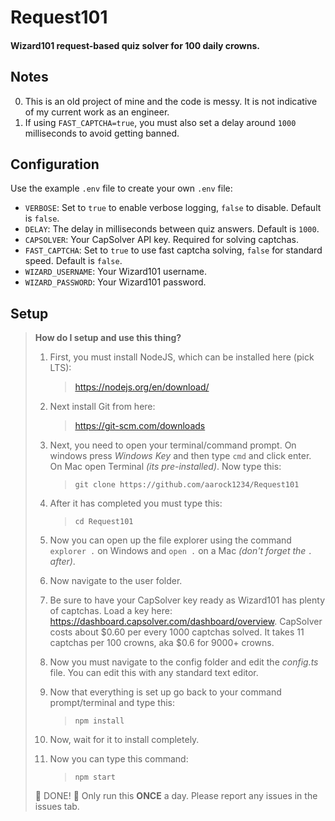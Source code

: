 # Request101

#### Wizard101 request-based quiz solver for 100 daily crowns.

## Notes

0. This is an old project of mine and the code is messy. It is not indicative of my current work as an engineer.
1. If using `FAST_CAPTCHA=true`, you must also set a delay around `1000` milliseconds to avoid getting banned.

## Configuration

Use the example `.env` file to create your own `.env` file:

-   `VERBOSE`: Set to `true` to enable verbose logging, `false` to disable. Default is `false`.
-   `DELAY`: The delay in milliseconds between quiz answers. Default is `1000`.
-   `CAPSOLVER`: Your CapSolver API key. Required for solving captchas.
-   `FAST_CAPTCHA`: Set to `true` to use fast captcha solving, `false` for standard speed. Default is `false`.
-   `WIZARD_USERNAME`: Your Wizard101 username.
-   `WIZARD_PASSWORD`: Your Wizard101 password.

## Setup

> **How do I setup and use this thing?**
>
> 1. First, you must install NodeJS, which can be installed here (pick LTS):
>
>     > https://nodejs.org/en/download/
>
> 2. Next install Git from here:
>
>     > https://git-scm.com/downloads
>
> 3. Next, you need to open your terminal/command prompt. On windows press _Windows Key_ and then type `cmd` and click enter. On Mac open Terminal _(its pre-installed)_. Now type this:
>
>     > `git clone https://github.com/aarock1234/Request101`
>
> 4. After it has completed you must type this:
>
>     > `cd Request101`
>
> 5. Now you can open up the file explorer using the command `explorer .` on Windows and `open .` on a Mac _(don't forget the `.` after)_.
> 6. Now navigate to the user folder.
> 7. Be sure to have your CapSolver key ready as Wizard101 has plenty of captchas. Load a key here: https://dashboard.capsolver.com/dashboard/overview. CapSolver costs about $0.60 per every 1000 captchas solved. It takes 11 captchas per 100 crowns, aka $0.6 for 9000+ crowns.
> 8. Now you must navigate to the config folder and edit the _config.ts_ file. You can edit this with any standard text editor.
> 9. Now that everything is set up go back to your command prompt/terminal and type this:
>
>     > `npm install`
>
> 10. Now, wait for it to install completely.
> 11. Now you can type this command:
>     > `npm start`
>
> 🎉 DONE! 🥳 Only run this **ONCE** a day. Please report any issues in the issues tab.
